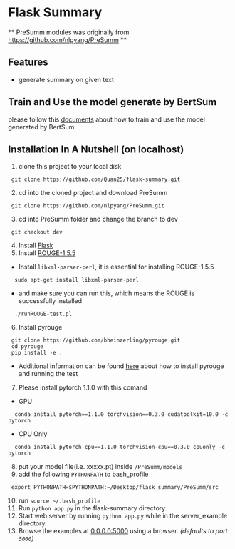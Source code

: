 # Flask Summary

** PreSumm modules was originally from https://github.com/nlpyang/PreSumm **

Features
--------
 * generate summary on given text

 Train and Use the model generate by BertSum
 -------------------------------------------
 please follow this [documents](https://github.com/Quan25/flask-summary/blob/master/guides.pdf) about how to train and use the model generated by BertSum

Installation In A Nutshell (on localhost)
--------------------------
 1. clone this project to your local disk
 ```
  git clone https://github.com/Quan25/flask-summary.git
 ```
 2. cd into the cloned project and download PreSumm
 ```
  git clone https://github.com/nlpyang/PreSumm.git
 ```
 3. cd into PreSumm folder and change the branch to dev
 ```
  git checkout dev
 ```
 4. Install [Flask](https://flask.palletsprojects.com/en/1.1.x/installation/#installation)
 5. Install [ROUGE-1.5.5](https://drive.google.com/file/d/1RxfZOYyNvzvCf37_vABfJMkohAsEZKtH/view?usp=sharing)
  - Install `libxml-parser-perl`, it is essential for installing ROUGE-1.5.5
  ```
    sudo apt-get install libxml-parser-perl
  ```
  - and make sure you can run this, which means the ROUGE is successfully installed
  ```
    ./runROUGE-test.pl
  ```
 6. Install pyrouge
 ```
  git clone https://github.com/bheinzerling/pyrouge.git
  cd pyrouge
  pip install -e .
 ```
 - Additional information can be found [here](https://github.com/bheinzerling/pyrouge) about how to install pyrouge and running the test

 7. Please install pytorch 1.1.0 with this comand
 - GPU
```
  conda install pytorch==1.1.0 torchvision==0.3.0 cudatoolkit=10.0 -c pytorch
```
 - CPU Only
```
  conda install pytorch-cpu==1.1.0 torchvision-cpu==0.3.0 cpuonly -c pytorch
```
 8. put your model file(i.e. xxxxx.pt) inside ```/PreSumm/models ```
 9. add the following `PYTHONPATH` to bash_profile
 ```
  export PYTHONPATH=$PYTHONPATH:~/Desktop/flask_summary/PreSumm/src

 ```
 10. run `source ~/.bash_profile`
 11. Run `python app.py` in the flask-summary directory.
 12. Start web server by running `python app.py` while in the server_example directory.
 13. Browse the examples at [0.0.0.0:5000](http://0.0.0:5000) using a browser. *(defaults to port `5000`)*
